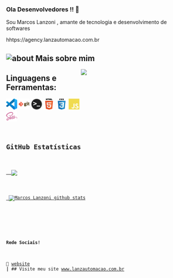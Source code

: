 

### Ola Desenvolvedores !! 👋

Sou Marcos Lanzoni , amante de tecnologia e desenvolvimento de softwares 

hhtps://agency.lanzautomacao.com.br

## <img width="45" alt="about" src="https://raw.github.com/elizarov/elizarov/master/about.png"> Mais sobre mim

<img align="right" width="300" src="https://i2.wp.com/allhtaccess.info/wp-content/uploads/2018/03/programming.gif?fit=1281%2C716&ssl=1" />



## **Linguagens e Ferramentas:**  


<code><img height="30" src="https://raw.githubusercontent.com/github/explore/80688e429a7d4ef2fca1e82350fe8e3517d3494d/topics/visual-studio-code/visual-studio-code.png"></code>
<code><img height="30" src="https://raw.githubusercontent.com/github/explore/80688e429a7d4ef2fca1e82350fe8e3517d3494d/topics/git/git.png"></code>
<code><img height="30" src="https://raw.githubusercontent.com/github/explore/80688e429a7d4ef2fca1e82350fe8e3517d3494d/topics/terminal/terminal.png"></code>
<code><img height="30" src="https://raw.githubusercontent.com/github/explore/80688e429a7d4ef2fca1e82350fe8e3517d3494d/topics/html/html.png"></code>
<code><img height="30" src="https://raw.githubusercontent.com/github/explore/80688e429a7d4ef2fca1e82350fe8e3517d3494d/topics/css/css.png"></code>
<code><img height="30" src="https://raw.githubusercontent.com/devicons/devicon/master/icons/javascript/javascript-plain.svg">
<code><img height="30" src="https://raw.githubusercontent.com/github/explore/80688e429a7d4ef2fca1e82350fe8e3517d3494d/topics/sass/sass.png"></code>
 ## **GitHub Estatísticas**

<a href="https://github.com/marcoscclanzoni">
  <img align="center" src="https://github-readme-stats.vercel.app/api/top-langs/?username=marcoscclanzoni&theme=dracula&hide_langs_below=1" />
</a>

<a href="https://github.com/marcoscclanzoni">
 <img align="center" src="https://github-readme-stats.vercel.app/api?username=marcoscclanzoni&show_icons=true&theme=dracula&line_height=27" alt="Marcos Lanzoni github stats"/>
</a>

[website]: https://www.lanzautomacao.com.br
[twitter]: https://twitter.com/SEUTWITTER
[youtube]: https://www.youtube.com/user/SEUYOUTUBE/
[instagram]: https://www.instagram.com/SEUINSTAGRAM/
[linkedin]: https://www.linkedin.com/in/SEULINKEDIN/
<br>

#### Rede Sociais!

🏡 [website][website] **|** ## Visite meu site  www.lanzautomacao.com.br 
<!-- 🐦 [twitter][twitter] **|** 
📺 [youtube][youtube] **|** 
📷 [instagram][instagram] **|** 
👔 [linkedin][linkedin]
 -->
